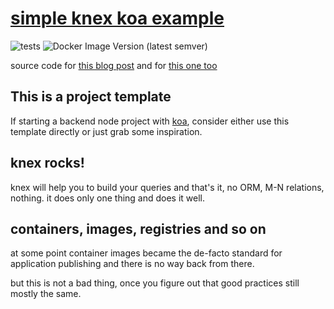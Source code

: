 # [simple knex koa example](https://github.com/sombriks/simple-knex-koa-example)

![tests](https://github.com/sombriks/simple-knex-koa-example/actions/workflows/node.js.yml/badge.svg)
![Docker Image Version (latest semver)](https://img.shields.io/docker/v/sombriks/simple-knex-koa-example?logo=docker&color=lightblue)

source code for [this blog post](https://sombriks.com/blog/0043-knex-still-rocks-on-modern-node/)
and for [this one too](https://sombriks.com/blog/0055-containers-part-3-app-container-friendly/)

## This is a project template

If starting a backend node project with [koa](https://koajs.com), consider
either use this template directly or just grab some inspiration.

## knex rocks!

knex will help you to build your queries and that's it, no ORM, M-N relations,
nothing. it does only one thing and does it well.

## containers, images, registries and so on

at some point container images became the de-facto standard for application
publishing and there is no way back from there.

but this is not a bad thing, once you figure out that good practices still
mostly the same.
